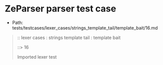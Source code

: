# ZeParser parser test case

- Path: tests/testcases/lexer_cases/strings_template_tail/template_bait/16.md

> :: lexer cases : strings template tail : template bait
>
> ::> 16
>
> Imported lexer test
>
> <template tail> open curly baiting eol/eof

## Input

`````js
`${"-->"} aaa { bbb
`````

## Output

_Note: the whole output block is auto-generated. Manual changes will be overwritten!_

Below follow outputs in four parsing modes: sloppy mode, strict mode script goal, module goal, web compat mode (always sloppy).

Note that the output parts are auto-generated by the test runner to reflect actual result.

### Sloppy mode

Parsed with script goal and as if the code did not start with strict mode header.

`````
throws: Tokenizer error!
    Unclosed template literal

`${"-->"} aaa { bbb
        ^------- error
`````

### Strict mode

Parsed with script goal but as if it was starting with `"use strict"` at the top.

_Output same as sloppy mode._

### Module goal

Parsed with the module goal.

_Output same as sloppy mode._

### Web compat mode

Parsed in sloppy script mode but with the web compat flag enabled.

_Output same as sloppy mode._

